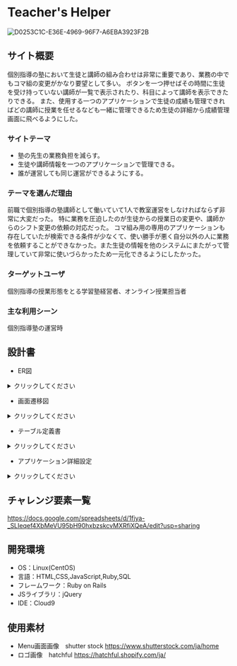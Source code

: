 # Teacher's Helper

![D0253C1C-E36E-4969-96F7-A6EBA3923F2B](https://user-images.githubusercontent.com/81802888/130174033-bf460529-a3bf-48b5-a4de-e17430d53115.png)

## サイト概要
個別指導の塾において生徒と講師の組み合わせは非常に重要であり、業務の中でもコマ組の変更がかなり要望として多い。
ボタンを一つ押せばその時間に生徒を受け持っていない講師が一覧で表示されたり、科目によって講師を表示できたりできる。
また、使用する一つのアプリケーションで生徒の成績も管理できればどの講師に授業を任せるなども一緒に管理できるため生徒の詳細から成績管理画面に飛べるようにした。

### サイトテーマ
* 塾の先生の業務負担を減らす。
* 生徒や講師情報を一つのアプリケーションで管理できる。
* 誰が運営しても同じ運営ができるようにする。

### テーマを選んだ理由
前職で個別指導の塾講師として働いていて1人で教室運営をしなければならず非常に大変だった。
特に業務を圧迫したのが生徒からの授業日の変更や、講師からのシフト変更の依頼の対応だった。
コマ組み用の専用のアプリケーションも存在していたが検索できる条件が少なくて、使い勝手が悪く自分以外の人に業務を依頼することができなかった。また生徒の情報を他のシステムにまたがって管理していて非常に使いづらかったため一元化できるようにしたかった。

### ターゲットユーザ
個別指導の授業形態をとる学習塾経営者、オンライン授業担当者

### 主な利用シーン
個別指導塾の運営時

## 設計書
* ER図
<details>
  <summary>クリックしてください</summary>

  ![ER図](https://user-images.githubusercontent.com/81802888/130184768-b0f85616-0aaf-4652-8ace-9367420ae7f8.png)

</details>

* 画面遷移図
<details>
  <summary>クリックしてください</summary>

  ![UI](https://user-images.githubusercontent.com/81802888/126859610-dba2ab69-6b90-49e6-a3c4-ffee0e2ea988.png)

</details>

* テーブル定義書
<details>
  <summary>クリックしてください</summary>

  ![テーブル定義書1](https://user-images.githubusercontent.com/81802888/130185009-95643396-3850-4070-a7e1-b4fdcb81f907.png)
  ![テーブル定義書2](https://user-images.githubusercontent.com/81802888/130185059-d7c5f2ca-901d-452b-a2bb-71aaf9491a0b.png)

</details>

* アプリケーション詳細設定
<details>
  <summary>クリックしてください</summary>

  ![アプリケーション詳細設計](https://user-images.githubusercontent.com/81802888/130185285-c20ed0e5-e194-411a-b4ce-a0e1ea7988b8.png)

</details>


## チャレンジ要素一覧
<https://docs.google.com/spreadsheets/d/1fjya-_SLIeqef4XbMeVU95bH90hxbzskcvMXRfiXQeA/edit?usp=sharing>

## 開発環境
- OS：Linux(CentOS)
- 言語：HTML,CSS,JavaScript,Ruby,SQL
- フレームワーク：Ruby on Rails
- JSライブラリ：jQuery
- IDE：Cloud9

## 使用素材
- Menu画面画像　shutter stock <https://www.shutterstock.com/ja/home>
- ロゴ画像　hatchful <https://hatchful.shopify.com/ja/>

